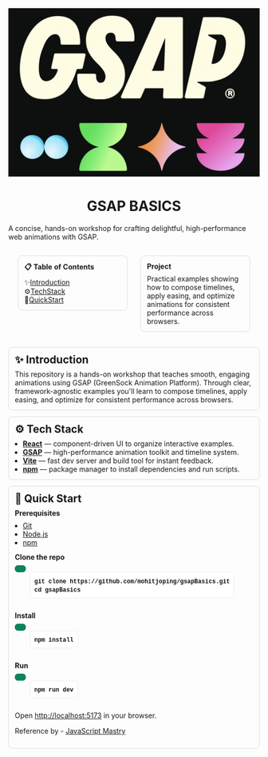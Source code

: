 <div align="left">
<div align="center">
      <img src="public/nameStyle.png" alt="Project Banner">
  <h1 align="center">GSAP BASICS</h3>
</div>
<div style="text-align:left; margin-bottom:16px;">

  <p style="margin:4px 0 0 0;">A concise, hands-on workshop for crafting delightful, high-performance web animations with GSAP.</p>
</div>

<table style="width:100%; border-collapse:separate; border-spacing:12px 12px;">
  <tr>
    <td style="vertical-align:top; width:48%;">
      <div style="border:1px solid #ddd; padding:12px; border-radius:8px; text-align:left;">
        <strong>📋 Table of Contents</strong>
        <ul style="list-style:none; padding:8px 0 0 0; margin:0; text-align:left;">
          <li>✨<a href="#introduction">Introduction</a></li>
          <li>⚙️<a href="#tech-stack">TechStack</a></li>
          <li>🚀<a href="#quick-start">QuickStart</a></li>
        </ul>
      </div>
    </td>

   <td style="vertical-align:top; width:48%;">
      <div style="border:1px solid #ddd; padding:12px; border-radius:8px; text-align:left;">
        <strong>Project</strong>
        <p style="margin:8px 0 0 0;">Practical examples showing how to compose timelines, apply easing, and optimize animations for consistent performance across browsers.</p>
      </div>
    </td>
  </tr>
</table>

<div id="introduction" style="border:1px solid #ddd; padding:12px; border-radius:8px; margin-top:12px; text-align:left;">
  <h2 style="margin:0 0 8px 0;">✨ Introduction</h2>
  <p style="margin:0;">This repository is a hands-on workshop that teaches smooth, engaging animations using GSAP (GreenSock Animation Platform). Through clear, framework-agnostic examples you'll learn to compose timelines, apply easing, and optimize for consistent performance across browsers.</p>
</div>

<div id="tech-stack" style="border:1px solid #ddd; padding:12px; border-radius:8px; margin-top:12px; text-align:left;">
  <h2 style="margin:0 0 8px 0;">⚙️ Tech Stack</h2>
  <ul style="text-align:left; margin:0; padding-left:16px;">
    <li><strong><a href="https://react.dev/reference/react">React</a></strong> — component-driven UI to organize interactive examples.</li>
    <li><strong><a href="https://greensock.com/gsap/">GSAP</a></strong> — high-performance animation toolkit and timeline system.</li>
    <li><strong><a href="https://vitejs.dev/guide/">Vite</a></strong> — fast dev server and build tool for instant feedback.</li>
    <li><strong><a href="https://www.npmjs.com/">npm</a></strong> — package manager to install dependencies and run scripts.</li>
  </ul>
</div>

<div id="quick-start" style="border:1px solid #ddd; padding:12px; border-radius:8px; margin-top:12px; text-align:left;">
  <h2 style="margin:0 0 8px 0;">🚀 Quick Start</h2>

  <p style="margin:0 0 8px 0;"><strong>Prerequisites</strong></p>
  <ul style="text-align:left; margin:0 0 12px 0; padding-left:16px;">
    <li><a href="https://git-scm.com/">Git</a></li>
    <li><a href="https://nodejs.org/en">Node.js</a></li>
    <li><a href="https://www.npmjs.com/">npm</a></li>
  </ul>

  <p style="margin:0 0 8px 0;"><strong>Clone the repo</strong></p>
  <div style="display:flex; gap:8px; align-items:flex-start; margin-bottom:12px;">
    <button style="padding:6px 10px; border-radius:6px; border:1px solid #0b8457; background:#0b8457; color:#fff; font-weight:700; cursor:pointer;"
      onclick="(async()=>{const p=this.nextElementSibling;await navigator.clipboard.writeText(p.innerText);const t=this.textContent;this.textContent='Copied';setTimeout(()=>this.textContent=t,1500);})();"></button>
    <pre style="background:#ffffff; padding:8px; border-radius:6px; overflow:auto; text-align:left; border:1px solid #eee;"><code style="color:#111; font-weight:700; font-family:ui-monospace, SFMono-Regular, Menlo, Monaco, 'Roboto Mono', 'Courier New', monospace;">git clone https://github.com/mohitjoping/gsapBasics.git
cd gsapBasics</code></pre>
  </div>

  <p style="margin:8px 0 8px 0;"><strong>Install</strong></p>
  <div style="display:flex; gap:8px; align-items:flex-start; margin-bottom:12px;">
    <button style="padding:6px 10px; border-radius:6px; border:1px solid #0b8457; background:#0b8457; color:#fff; font-weight:700; cursor:pointer;"
      onclick="(async()=>{const p=this.nextElementSibling;await navigator.clipboard.writeText(p.innerText);const t=this.textContent;this.textContent='Copied';setTimeout(()=>this.textContent=t,1500);})();"></button>
    <pre style="background:#ffffff; padding:8px; border-radius:6px; overflow:auto; text-align:left; border:1px solid #eee;"><code style="color:#111; font-weight:700; font-family:ui-monospace, SFMono-Regular, Menlo, Monaco, 'Roboto Mono', 'Courier New', monospace;">npm install</code></pre>
  </div>

  <p style="margin:8px 0 8px 0;"><strong>Run</strong></p>
  <div style="display:flex; gap:8px; align-items:flex-start; margin-bottom:12px;">
    <button style="padding:6px 10px; border-radius:6px; border:1px solid #0b8457; background:#0b8457; color:#fff; font-weight:700; cursor:pointer;"
      onclick="(async()=>{const p=this.nextElementSibling;await navigator.clipboard.writeText(p.innerText);const t=this.textContent;this.textContent='Copied';setTimeout(()=>this.textContent=t,1500);})();"></button>
    <pre style="background:#ffffff; padding:8px; border-radius:6px; overflow:auto; text-align:left; border:1px solid #eee;"><code style="color:#111; font-weight:700; font-family:ui-monospace, SFMono-Regular, Menlo, Monaco, 'Roboto Mono', 'Courier New', monospace;">npm run dev</code></pre>
  </div>

  <p style="margin:8px 0 0 0;">Open <a href="http://localhost:5173">http://localhost:5173</a> in your browser.</p>
  
  Reference by - [JavaScript Mastry ](https://www.youtube.com/watch?v=AW1yfBKRMKc)
</div>

</div>

